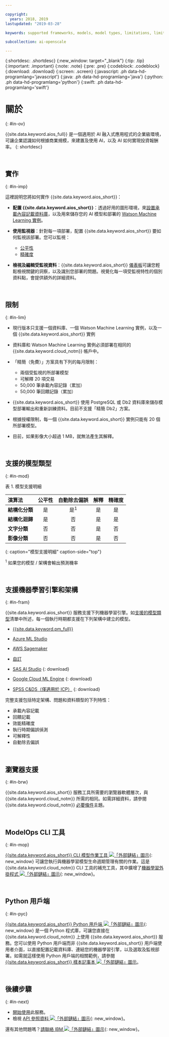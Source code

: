 ```yaml
---

copyright:
  years: 2018, 2019
lastupdated: "2019-03-28"

keywords: supported frameworks, models, model types, limitations, limits

subcollection: ai-openscale

---
```


{:shortdesc: .shortdesc}
{:new_window: target="_blank"}
{:tip: .tip}
{:important: .important}
{:note: .note}
{:pre: .pre}
{:codeblock: .codeblock}
{:download: .download}
{:screen: .screen}
{:javascript: .ph data-hd-programlang='javascript'}
{:java: .ph data-hd-programlang='java'}
{:python: .ph data-hd-programlang='python'}
{:swift: .ph data-hd-programlang='swift'}

# 關於
{: #in-ov}

{{site.data.keyword.aios_full}} 是一個適用於 AI 融入式應用程式的企業級環境，可讓企業認識如何根據商業規模，來建置及使用 AI，以及 AI 如何實現投資報酬率。
{: shortdesc}

<p>&nbsp;</p>

## 實作
{: #in-imp}

這裡說明您將如何實作 {{site.data.keyword.aios_short}}：

- **配置 {{site.data.keyword.aios_short}}**：透過好用的圖形環境，來[設置承載內容記載資料庫](/docs/services/ai-openscale?topic=ai-openscale-connect-db)，以及用來儲存您的 AI 模型和部署的 [Watson Machine Learning 實例](/docs/services/ai-openscale?topic=ai-openscale-wml-connect)。

- **使用監視器**：針對每一項部署，配置 {{site.data.keyword.aios_short}} 要如何監視該部署。您可以監視：

    - [公平性](/docs/services/ai-openscale?topic=ai-openscale-mf-monitor)
    - [精確度](/docs/services/ai-openscale?topic=ai-openscale-acc-monitor)

- **檢視及編輯受監視資料**：{{site.data.keyword.aios_short}} [儀表板](/docs/services/ai-openscale?topic=ai-openscale-io-ov)可讓您輕鬆檢視關鍵的洞察，以及識別您部署的問題。視覺化每一項受監視特性的個別資料點，會提供額外的詳細資料。

<p>&nbsp;</p>

## 限制
{: #in-lim}

- 現行版本只支援一個資料庫、一個 Watson Machine Learning 實例，以及一個 {{site.data.keyword.aios_short}} 實例

- 資料庫和 Watson Machine Learning 實例必須部署在相同的 {{site.data.keyword.cloud_notm}} 帳戶中。

- 「精簡（免費）」方案具有下列的每月限制：

    - 兩個受監視的所部署模型
    - 可解釋 20 項交易
    - 50,000 筆承載內容記錄（累加）
    - 50,000 筆回饋記錄（累加）

- {{site.data.keyword.aios_short}} 使用 PostgreSQL 或 Db2 資料庫來儲存模型部署輸出和重新訓練資料。目前不支援「精簡 Db2」方案。

- 根據授權限制，每一個 {{site.data.keyword.aios_short}} 實例只能有 20 個所部署模型。

- 目前，如果影像大小超過 1 MB，就無法產生其解釋。

<p>&nbsp;</p>

## 支援的模型類型
{: #in-mod}

表 1. 模型支援明細

|演算法|**公平性**|**自動除去偏誤**|**解釋**|**精確度**|
|:---|:---:|:---:|:---:|:---:|
|**結構化分類**|是|是<sup>1</sup>|是|是|
|**結構化迴歸**|是|否|是|是|
|**文字分類**|否|否|是|否|
|**影像分類**|否|否|是|否||
{: caption="模型支援明細" caption-side="top"}

<sup>1</sup> 如果您的模型 / 架構會輸出預測機率

<p>&nbsp;</p>

## 支援機器學習引擎和架構
{: #in-fram}

{{site.data.keyword.aios_short}} 服務支援下列機器學習引擎。如[支援的模型類型](#in-mod)清單中所述，每一個執行時期都支援在下列架構中建立的模型。

- [{{site.data.keyword.pm_full}}](/docs/services/ai-openscale?topic=ai-openscale-frmwrks-wml#frmwrks-wml) 
- [Azure ML Studio](/docs/services/ai-openscale?topic=ai-openscale-frmwrks-azure#frmwrks-azure)
- [AWS Sagemaker](/docs/services/ai-openscale?topic=ai-openscale-frmwrks-aws-sage#frmwrks-aws-sage)
- [自訂](/docs/services/ai-openscale?topic=ai-openscale-frmwrks-custom#frmwrks-custom)


- [SAS AI Studio](/docs/services/ai-openscale?topic=ai-openscale-frmwrks-sas#frmwrks-sas)
{: download}
- [Google Cloud ML Engine](/docs/services/ai-openscale?topic=ai-openscale-frmwrks-google#frmwrks-google)
{: download}
- [SPSS C&DS（僅適用於 ICP）](/docs/services/ai-openscale?topic=ai-openscale-frmwrks-spss#frmwrks-spss)
{: download}

完整支援包括特定架構、問題和資料類型的下列特性：

- 承載內容記載	
- 回饋記載	
- 效能精確度	
- 執行時期偏誤偵測	
- 可解釋性	
- 自動除去偏誤

<p>&nbsp;</p>

## 瀏覽器支援
{: #in-brw}

{{site.data.keyword.aios_short}} 服務工具所需要的瀏覽器軟體層次，與 {{site.data.keyword.cloud_notm}} 所需的相同。如需詳細資料，請參閱 {{site.data.keyword.cloud_notm}} [必要條件](/docs/overview?topic=overview-prereqs-platform#browsers-platform)主題。

<p>&nbsp;</p>

## ModelOps CLI 工具
{: #in-mop}

[{{site.data.keyword.aios_short}} CLI 模型作業工具 ![「外部鏈結」圖示](../../icons/launch-glyph.svg "「外部鏈結」圖示")](https://github.com/IBM-Watson/aiopenscale-modelops-cli){: new_window} 可讓您執行與機器學習模型生命週期管理有關的作業。這是 {{site.data.keyword.cloud_notm}} CLI 工具的補充工具，其中擴增了[機器學習外掛程式 ![「外部鏈結」圖示](../../icons/launch-glyph.svg "「外部鏈結」圖示")](https://www.ibm.com/support/knowledgecenter/DSXDOC/analyze-data/ml_dlaas_environment.html){: new_window}。

<p>&nbsp;</p>

## Python 用戶端
{: #in-pyc}

[{{site.data.keyword.aios_short}} Python 用戶端 ![「外部鏈結」圖示](../../icons/launch-glyph.svg "「外部鏈結」圖示")](http://ai-openscale-python-client.mybluemix.net/){: new_window} 是一個 Python 程式庫，可讓您直接在 {{site.data.keyword.cloud_notm}} 上使用 {{site.data.keyword.aios_short}} 服務。您可以使用 Python 用戶端而非 {{site.data.keyword.aios_short}} 用戶端使用者介面，以直接配置記載資料庫、連結您的機器學習引擎，以及選取及監視部署。如需就這樣使用 Python 用戶端的相關範例，請參閱 [{{site.data.keyword.aios_short}} 樣本記事本 ![「外部鏈結」圖示](../../icons/launch-glyph.svg "「外部鏈結」圖示")](https://github.com/pmservice/ai-openscale-tutorials/tree/master/notebooks)。

<p>&nbsp;</p>

## 後續步驟
{: #in-next}

- [開始使用](/docs/services/ai-openscale?topic=ai-openscale-gettingstarted)此服務。
- 檢視 [API 參照資料 ![「外部鏈結」圖示](../../icons/launch-glyph.svg "「外部鏈結」圖示")](https://{DomainName}/apidocs/ai-openscale){: new_window}。

還有其他問題嗎？[請聯絡 IBM ![「外部鏈結」圖示](../../icons/launch-glyph.svg "「外部鏈結」圖示")](https://www.ibm.com/account/reg/us-en/signup?formid=MAIL-watson){: new_window}。
